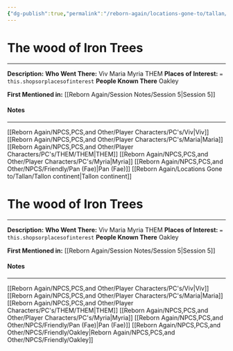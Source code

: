 ```yaml
---
{"dg-publish":true,"permalink":"/reborn-again/locations-gone-to/tallan/the-wood-of-iron-trees/"}
---
```


# The wood of Iron Trees
---
**Description:** 
**Who Went There:** Viv Maria Myria THEM
**Places of Interest:** `= this.shopsorplacesofinterest`
**People Known There** Oakley


**First Mentioned in:** [[Reborn Again/Session Notes/Session 5\|Session 5]]
#### Notes
---

[[Reborn Again/NPCS,PCS,and Other/Player Characters/PC's/Viv\|Viv]]
[[Reborn Again/NPCS,PCS,and Other/Player Characters/PC's/Maria\|Maria]]
[[Reborn Again/NPCS,PCS,and Other/Player Characters/PC's/THEM/THEM\|THEM]]
[[Reborn Again/NPCS,PCS,and Other/Player Characters/PC's/Myria\|Myria]]
[[Reborn Again/NPCS,PCS,and Other/NPCS/Friendly/Pan (Fae)\|Pan (Fae)]]
[[Reborn Again/Locations Gone to/Tallan/Tallon continent\|Tallon continent]]

# The wood of Iron Trees
---
**Description:** 
**Who Went There:** Viv Maria Myria THEM
**Places of Interest:** `= this.shopsorplacesofinterest`
**People Known There** Oakley


**First Mentioned in:** [[Reborn Again/Session Notes/Session 5\|Session 5]]
#### Notes
---

[[Reborn Again/NPCS,PCS,and Other/Player Characters/PC's/Viv\|Viv]]
[[Reborn Again/NPCS,PCS,and Other/Player Characters/PC's/Maria\|Maria]]
[[Reborn Again/NPCS,PCS,and Other/Player Characters/PC's/THEM/THEM\|THEM]]
[[Reborn Again/NPCS,PCS,and Other/Player Characters/PC's/Myria\|Myria]]
[[Reborn Again/NPCS,PCS,and Other/NPCS/Friendly/Pan (Fae)\|Pan (Fae)]]
[[Reborn Again/NPCS,PCS,and Other/NPCS/Friendly/Oakley\|Reborn Again/NPCS,PCS,and Other/NPCS/Friendly/Oakley]]
